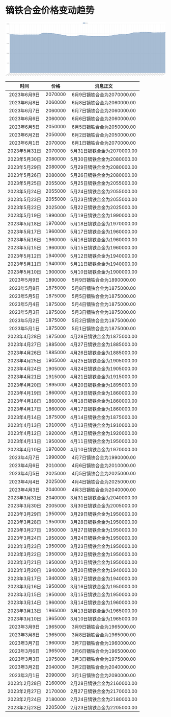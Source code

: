 # 镝铁合金价格变动趋势 



![dyFeAlloy-镝铁合金](../../img/dyFeAlloy.png)



| 时间 | 价格 | 消息正文 |
|:--:|:--:|:--:|
|2023年6月9日|2070000|6月9日镝铁合金为2070000.00|
|2023年6月8日|2060000|6月8日镝铁合金为2060000.00|
|2023年6月7日|2060000|6月7日镝铁合金为2060000.00|
|2023年6月6日|2060000|6月6日镝铁合金为2060000.00|
|2023年6月5日|2050000|6月5日镝铁合金为2050000.00|
|2023年6月2日|2050000|6月2日镝铁合金为2050000.00|
|2023年6月1日|2070000|6月1日镝铁合金为2070000.00|
|2023年5月31日|2070000|5月31日镝铁合金为2070000.00|
|2023年5月30日|2080000|5月30日镝铁合金为2080000.00|
|2023年5月29日|2080000|5月29日镝铁合金为2080000.00|
|2023年5月26日|2080000|5月26日镝铁合金为2080000.00|
|2023年5月25日|2055000|5月25日镝铁合金为2055000.00|
|2023年5月24日|2055000|5月24日镝铁合金为2055000.00|
|2023年5月23日|2055000|5月23日镝铁合金为2055000.00|
|2023年5月22日|2025000|5月22日镝铁合金为2025000.00|
|2023年5月19日|1990000|5月19日镝铁合金为1990000.00|
|2023年5月18日|1970000|5月18日镝铁合金为1970000.00|
|2023年5月17日|1960000|5月17日镝铁合金为1960000.00|
|2023年5月16日|1960000|5月16日镝铁合金为1960000.00|
|2023年5月15日|1960000|5月15日镝铁合金为1960000.00|
|2023年5月12日|1940000|5月12日镝铁合金为1940000.00|
|2023年5月11日|1940000|5月11日镝铁合金为1940000.00|
|2023年5月10日|1900000|5月10日镝铁合金为1900000.00|
|2023年5月9日|1890000|5月9日镝铁合金为1890000.00|
|2023年5月8日|1875000|5月8日镝铁合金为1875000.00|
|2023年5月5日|1875000|5月5日镝铁合金为1875000.00|
|2023年5月4日|1875000|5月4日镝铁合金为1875000.00|
|2023年5月3日|1875000|5月3日镝铁合金为1875000.00|
|2023年5月2日|1875000|5月2日镝铁合金为1875000.00|
|2023年5月1日|1875000|5月1日镝铁合金为1875000.00|
|2023年4月28日|1875000|4月28日镝铁合金为1875000.00|
|2023年4月27日|1885000|4月27日镝铁合金为1885000.00|
|2023年4月26日|1885000|4月26日镝铁合金为1885000.00|
|2023年4月25日|1905000|4月25日镝铁合金为1905000.00|
|2023年4月24日|1905000|4月24日镝铁合金为1905000.00|
|2023年4月21日|1915000|4月21日镝铁合金为1915000.00|
|2023年4月20日|1895000|4月20日镝铁合金为1895000.00|
|2023年4月19日|1860000|4月19日镝铁合金为1860000.00|
|2023年4月18日|1860000|4月18日镝铁合金为1860000.00|
|2023年4月17日|1860000|4月17日镝铁合金为1860000.00|
|2023年4月14日|1875000|4月14日镝铁合金为1875000.00|
|2023年4月13日|1910000|4月13日镝铁合金为1910000.00|
|2023年4月12日|1920000|4月12日镝铁合金为1920000.00|
|2023年4月11日|1950000|4月11日镝铁合金为1950000.00|
|2023年4月10日|1970000|4月10日镝铁合金为1970000.00|
|2023年4月7日|1990000|4月7日镝铁合金为1990000.00|
|2023年4月6日|2010000|4月6日镝铁合金为2010000.00|
|2023年4月5日|2025000|4月5日镝铁合金为2025000.00|
|2023年4月4日|2025000|4月4日镝铁合金为2025000.00|
|2023年4月3日|2040000|4月3日镝铁合金为2040000.00|
|2023年3月31日|2040000|3月31日镝铁合金为2040000.00|
|2023年3月30日|2005000|3月30日镝铁合金为2005000.00|
|2023年3月29日|1950000|3月29日镝铁合金为1950000.00|
|2023年3月28日|1950000|3月28日镝铁合金为1950000.00|
|2023年3月27日|1950000|3月27日镝铁合金为1950000.00|
|2023年3月24日|1950000|3月24日镝铁合金为1950000.00|
|2023年3月23日|1950000|3月23日镝铁合金为1950000.00|
|2023年3月22日|1950000|3月22日镝铁合金为1950000.00|
|2023年3月21日|1950000|3月21日镝铁合金为1950000.00|
|2023年3月20日|1940000|3月20日镝铁合金为1940000.00|
|2023年3月17日|1940000|3月17日镝铁合金为1940000.00|
|2023年3月16日|1950000|3月16日镝铁合金为1950000.00|
|2023年3月15日|1950000|3月15日镝铁合金为1950000.00|
|2023年3月14日|1960000|3月14日镝铁合金为1960000.00|
|2023年3月13日|1965000|3月13日镝铁合金为1965000.00|
|2023年3月10日|1965000|3月10日镝铁合金为1965000.00|
|2023年3月9日|1965000|3月9日镝铁合金为1965000.00|
|2023年3月8日|1965000|3月8日镝铁合金为1965000.00|
|2023年3月7日|1960000|3月7日镝铁合金为1960000.00|
|2023年3月6日|1965000|3月6日镝铁合金为1965000.00|
|2023年3月3日|1975000|3月3日镝铁合金为1975000.00|
|2023年3月2日|2040000|3月2日镝铁合金为2040000.00|
|2023年3月1日|2090000|3月1日镝铁合金为2090000.00|
|2023年2月28日|2160000|2月28日镝铁合金为2160000.00|
|2023年2月27日|2170000|2月27日镝铁合金为2170000.00|
|2023年2月24日|2180000|2月24日镝铁合金为2180000.00|
|2023年2月23日|2205000|2月23日镝铁合金为2205000.00|